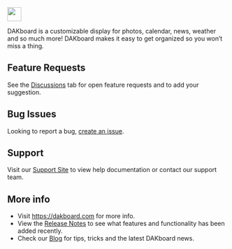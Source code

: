 <img src="https://verticalprinters.com/wp-content/uploads/2022/11/wallPen-North-America-Logo-BLACK-1.png" style="height: 32px;">

DAKboard is a customizable display for photos, calendar, news, weather and so much more! DAKboard makes it easy to get organized so you won’t miss a thing.

## Feature Requests
See the <a href="https://github.com/dakboard/Cloud-Platform/discussions">Discussions</a> tab for open feature requests and to add your suggestion.

## Bug Issues
Looking to report a bug, <a href="https://github.com/Kyle-EIW/WallPen/issues/new">create an issue</a>.


## Support
Visit our <a href="https://dakboard.com/support">Support Site</a> to view help documentation or contact our support team. 

## More info
- Visit <a href="https://dakboard.com">https://dakboard.com</a> for more info.  
- View the <a href="https://github.com/dakboard/Cloud-Platform/releases/">Release Notes</a> to see what features and functionality has been added recently.  
- Check our <a href="https://blog.dakboard.com">Blog</a> for tips, tricks and the latest DAKboard news.
